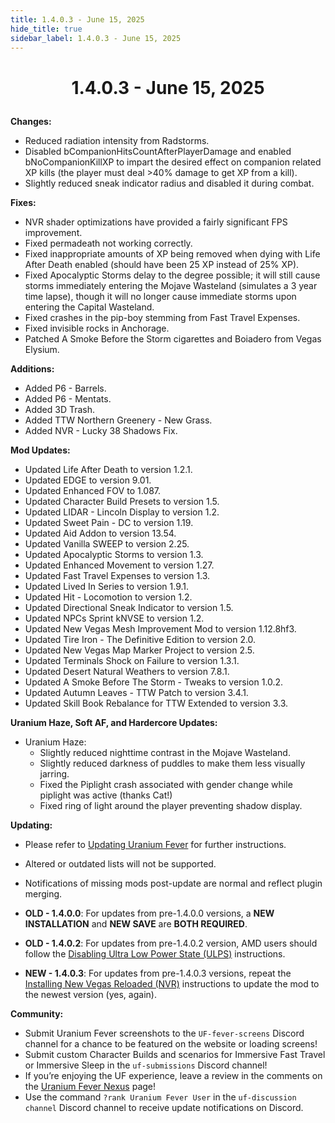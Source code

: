 ```yaml
---
title: 1.4.0.3 - June 15, 2025
hide_title: true
sidebar_label: 1.4.0.3 - June 15, 2025
---
```


# <p align="center"> 1.4.0.3 - June 15, 2025 </p>

**Changes:**
- Reduced radiation intensity from Radstorms.
- Disabled bCompanionHitsCountAfterPlayerDamage and enabled bNoCompanionKillXP to impart the desired effect on companion related XP kills (the player must deal >40% damage to get XP from a kill).
- Slightly reduced sneak indicator radius and disabled it during combat.

**Fixes:**
- NVR shader optimizations have provided a fairly significant FPS improvement.
- Fixed permadeath not working correctly.
- Fixed inappropriate amounts of XP being removed when dying with Life After Death enabled (should have been 25 XP instead of 25% XP).
- Fixed Apocalyptic Storms delay to the degree possible; it will still cause storms immediately entering the Mojave Wasteland (simulates a 3 year time lapse), though it will no longer cause immediate storms upon entering the Capital Wasteland.
- Fixed crashes in the pip-boy stemming from Fast Travel Expenses.
- Fixed invisible rocks in Anchorage.
- Patched A Smoke Before the Storm cigarettes and Boiadero from Vegas Elysium.

**Additions:**
- Added P6 - Barrels.
- Added P6 - Mentats.
- Added 3D Trash.
- Added TTW Northern Greenery - New Grass.
- Added NVR - Lucky 38 Shadows Fix.

**Mod Updates:**
- Updated Life After Death to version 1.2.1.
- Updated EDGE to version 9.01.
- Updated Enhanced FOV to 1.087.
- Updated Character Build Presets to version 1.5.
- Updated LIDAR - Lincoln Display to version 1.2.
- Updated Sweet Pain - DC to version 1.19.
- Updated Aid Addon to version 13.54.
- Updated Vanilla SWEEP to version 2.25.
- Updated Apocalyptic Storms to version 1.3.
- Updated Enhanced Movement to version 1.27.
- Updated Fast Travel Expenses to version 1.3.
- Updated Lived In Series to version 1.9.1.
- Updated Hit - Locomotion to version 1.2.
- Updated Directional Sneak Indicator to version 1.5.
- Updated NPCs Sprint kNVSE to version 1.2.
- Updated New Vegas Mesh Improvement Mod to version 1.12.8hf3.
- Updated Tire Iron - The Definitive Edition to version 2.0.
- Updated New Vegas Map Marker Project to version 2.5.
- Updated Terminals Shock on Failure to version 1.3.1.
- Updated Desert Natural Weathers to version 7.8.1.
- Updated A Smoke Before The Storm - Tweaks to version 1.0.2.
- Updated Autumn Leaves - TTW Patch to version 3.4.1.
- Updated Skill Book Rebalance for TTW Extended to version 3.3.

**Uranium Haze, Soft AF, and Hardercore Updates:**
- Uranium Haze:
  - Slightly reduced nighttime contrast in the Mojave Wasteland.
  - Slightly reduced darkness of puddles to make them less visually jarring.
  - Fixed the Piplight crash associated with gender change while piplight was active (thanks Cat!)
  - Fixed ring of light around the player preventing shadow display.

**Updating:**
- Please refer to [Updating Uranium Fever](https://uraniumfever.net/docs/updating/) for further instructions.
- Altered or outdated lists will not be supported.
- Notifications of missing mods post-update are normal and reflect plugin merging.

- **OLD - 1.4.0.0**: For updates from pre-1.4.0.0 versions, a **NEW INSTALLATION** and **NEW SAVE** are **BOTH REQUIRED**.
- **OLD  - 1.4.0.2**: For updates from pre-1.4.0.2 version, AMD users should follow the [Disabling Ultra Low Power State (ULPS)](https://uraniumfever.net/docs/setupinstructions/#-nvidia-users---applying-nvidia-profile-) instructions.
- **NEW - 1.4.0.3**: For updates from pre-1.4.0.3 versions, repeat the [Installing New Vegas Reloaded (NVR)](https://uraniumfever.net/docs/setupinstructions/#-installing-new-vegas-reloaded-nvr-) instructions to update the mod to the newest version (yes, again).

 **Community:**
- Submit Uranium Fever screenshots to the `UF-fever-screens` Discord channel for a chance to be featured on the website or loading screens!
- Submit custom Character Builds and scenarios for Immersive Fast Travel or Immersive Sleep in the `uf-submissions` Discord channel!
- If you’re enjoying the UF experience, leave a review in the comments on the [Uranium Fever Nexus](https://www.nexusmods.com/newvegas/mods/89815?tab=posts&BH=3) page!
- Use the command `?rank Uranium Fever User` in the `uf-discussion channel` Discord channel to receive update notifications on Discord.
